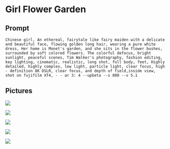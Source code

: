 # Girl Flower Garden

## Prompt

```
Chinese girl, An ethereal, fairytale like fairy maiden with a delicate and beautiful face, flowing golden long hair, wearing a pure white dress, Her home is Monet's garden, and she sits in the flower bushes, surrounded by soft colored flowers. The colorful defocus, bright sunlight, peaceful scenes, Tim Walker's photography, fashion editing, key lighting, cinematic, realistic, long shot, full body, feet, Highly detailed, highly complex, low light, particle light, clear focus, high - definition 8K DSLR, clear focus, and depth of field,inside view, shot on fujifilm XT4, - - ar 3: 4 --upbeta --s 800 --v 5.1
```

## Pictures

![](https://cdn.discordapp.com/attachments/780968218017136674/1105422767853154324/fatdoge_Chinese_girl_An_ethereal_fairytale_like_fairy_maiden_wi_c29a2f46-14cd-43e5-8d90-42d5805081b6.png)

![](https://cdn.discordapp.com/attachments/780968218017136674/1105423689924743268/fatdoge_Chinese_girl_An_ethereal_fairytale_like_fairy_maiden_wi_0b69a8c4-4876-453f-bfbd-717b0b4339cc.png)

![](https://cdn.discordapp.com/attachments/780968218017136674/1105423700456644668/fatdoge_Chinese_girl_An_ethereal_fairytale_like_fairy_maiden_wi_fd15a690-9f53-4dbb-84ce-7ed723eb95a2.png)

![](https://cdn.discordapp.com/attachments/780968218017136674/1105423715543568436/fatdoge_Chinese_girl_An_ethereal_fairytale_like_fairy_maiden_wi_1f61a73e-46d6-497c-a5ab-0e9db9b47f7e.png)

![](https://cdn.discordapp.com/attachments/780968218017136674/1105423727539265576/fatdoge_Chinese_girl_An_ethereal_fairytale_like_fairy_maiden_wi_79dbf140-aa86-4cf1-ba6d-9b83a5eb087d.png)

